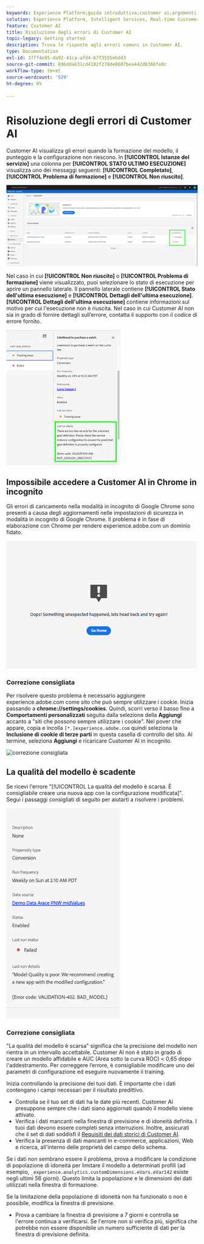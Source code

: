 ```yaml
---
keywords: Experience Platform;guida introduttiva;customer ai;argomenti comuni;input ai clienti;output ai clienti;risoluzione dei problemi ai clienti;errori ai clienti
solution: Experience Platform, Intelligent Services, Real-time Customer Data Platform
feature: Customer AI
title: Risoluzione degli errori di Customer AI
topic-legacy: Getting started
description: Trova le risposte agli errori comuni in Customer AI.
type: Documentation
exl-id: 37ff4e85-da92-41ca-afd4-b7f3555ebd43
source-git-commit: 896dda631cd4182f278de0607bea442d8366fe8c
workflow-type: tm+mt
source-wordcount: '529'
ht-degree: 0%

---
```


# Risoluzione degli errori di Customer AI

Customer AI visualizza gli errori quando la formazione del modello, il punteggio e la configurazione non riescono. In **[!UICONTROL Istanze del servizio]** una colonna per **[!UICONTROL STATO ULTIMO ESECUZIONE]** visualizza uno dei messaggi seguenti: **[!UICONTROL Completato]**, **[!UICONTROL Problema di formazione]** e **[!UICONTROL Non riuscito]**.

![stato dell&#39;ultima esecuzione](./images/errors/last-run-status.png)

Nel caso in cui **[!UICONTROL Non riuscito]** o **[!UICONTROL Problema di formazione]** viene visualizzato, puoi selezionare lo stato di esecuzione per aprire un pannello laterale. Il pannello laterale contiene **[!UICONTROL Stato dell&#39;ultima esecuzione]** e **[!UICONTROL Dettagli dell&#39;ultima esecuzione]**. **[!UICONTROL Dettagli dell&#39;ultima esecuzione]** contiene informazioni sul motivo per cui l&#39;esecuzione non è riuscita. Nel caso in cui Customer AI non sia in grado di fornire dettagli sull’errore, contatta il supporto con il codice di errore fornito.

<img src="./images/errors/last-run-details.png" width="300" /><br />

## Impossibile accedere a Customer AI in Chrome in incognito

Gli errori di caricamento nella modalità in incognito di Google Chrome sono presenti a causa degli aggiornamenti nelle impostazioni di sicurezza in modalità in incognito di Google Chrome. Il problema è in fase di elaborazione con Chrome per rendere experience.adobe.com un dominio fidato.

<img src="./images/errors/error.PNG" width="500" /><br />

### Correzione consigliata

Per risolvere questo problema è necessario aggiungere experience.adobe.com come sito che può sempre utilizzare i cookie. Inizia passando a **chrome://settings/cookies**. Quindi, scorri verso il basso fino a **Comportamenti personalizzati** seguita dalla selezione della **Aggiungi** accanto a &quot;siti che possono sempre utilizzare i cookie&quot;. Nel pover che appare, copia e incolla `[*.]experience.adobe.com` quindi seleziona la **Inclusione di cookie di terze parti** in questa casella di controllo del sito. Al termine, seleziona **Aggiungi** e ricaricare Customer AI in incognito.

![correzione consigliata](./images/errors/cookies2.gif)

## La qualità del modello è scadente

Se ricevi l&#39;errore &quot;[!UICONTROL La qualità del modello è scarsa. È consigliabile creare una nuova app con la configurazione modificata]&quot;. Segui i passaggi consigliati di seguito per aiutarti a risolvere i problemi.

<img src="./images/errors/model-quality.png" width="300" /><br />

### Correzione consigliata

&quot;La qualità del modello è scarsa&quot; significa che la precisione del modello non rientra in un intervallo accettabile. Customer AI non è stato in grado di creare un modello affidabile e AUC (Area sotto la curva ROC) &lt; 0,65 dopo l&#39;addestramento. Per correggere l’errore, è consigliabile modificare uno dei parametri di configurazione ed eseguire nuovamente il training.

Inizia controllando la precisione dei tuoi dati. È importante che i dati contengano i campi necessari per il risultato predittivo.

- Controlla se il tuo set di dati ha le date più recenti. Customer AI presuppone sempre che i dati siano aggiornati quando il modello viene attivato.
- Verifica i dati mancanti nella finestra di previsione e di idoneità definita. I tuoi dati devono essere completi senza interruzioni. Inoltre, assicurati che il set di dati soddisfi il [Requisiti dei dati storici di Customer AI](./input-output.md#data-requirements).
- Verifica la presenza di dati mancanti in e-commerce, applicazioni, Web e ricerca, all&#39;interno delle proprietà del campo dello schema.

Se i dati non sembrano essere il problema, prova a modificare la condizione di popolazione di idoneità per limitare il modello a determinati profili (ad esempio, `_experience.analytics.customDimensions.eVars.eVar142` esiste negli ultimi 56 giorni). Questo limita la popolazione e le dimensioni dei dati utilizzati nella finestra di formazione.

Se la limitazione della popolazione di idoneità non ha funzionato o non è possibile, modifica la finestra di previsione.

- Prova a cambiare la finestra di previsione a 7 giorni e controlla se l&#39;errore continua a verificarsi. Se l&#39;errore non si verifica più, significa che potrebbe non essere disponibile un numero sufficiente di dati per la finestra di previsione definita.
